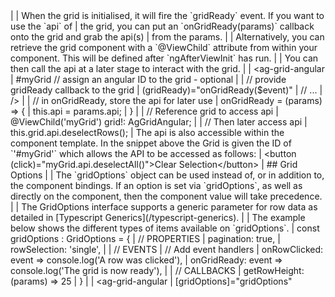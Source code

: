 <framework-specific-section frameworks="angular">
|
| When the grid is initialised, it will fire the `gridReady` event. If you want to use the `api` of
| the grid, you can put an `onGridReady(params)` callback onto the grid and grab the api(s)
| from the params. 
|
| Alternatively, you can retrieve the grid component with a `@ViewChild` attribute from within your component. This will be defined after `ngAfterViewInit` has run.
|
| You can then call the api at a later stage to interact with the grid.
|
</framework-specific-section>

<framework-specific-section frameworks="angular">
<snippet transform={false}>
| &lt;ag-grid-angular
|    #myGrid // assign an angular ID to the grid - optional
|
|    // provide gridReady callback to the grid
|    (gridReady)="onGridReady($event)"
|    // ...
| />
|
| // in onGridReady, store the api for later use
| onGridReady = (params) => {
|     this.api = params.api;
| }
|
| // Reference grid to access api
| @ViewChild('myGrid') grid!: AgGridAngular;
|
| // Then later access api
| this.grid.api.deselectRows();
</snippet>
</framework-specific-section>

<framework-specific-section frameworks="angular">
| The api is also accessible within the component template. In the snippet above the Grid is given the ID of `'#myGrid'` which allows the API to be accessed as follows:
</framework-specific-section>

<framework-specific-section frameworks="angular">
<snippet transform={false}>
| &lt;button (click)="myGrid.api.deselectAll()">Clear Selection&lt;/button>
</snippet>
</framework-specific-section>

<framework-specific-section frameworks="angular">
| ## Grid Options
|
| The `gridOptions` object can be used instead of, or in addition to, the component bindings. If an option is set via `gridOptions`, as well as directly on the component, then the component value will take precedence.
|
| The GridOptions interface supports a generic parameter for row data as detailed in [Typescript Generics](/typescript-generics).
|
| The example below shows the different types of items available on `gridOptions`.
</framework-specific-section>

<framework-specific-section frameworks="angular">
<snippet transform={false}>
| const gridOptions : GridOptions = {
|     // PROPERTIES
|     pagination: true,
|     rowSelection: 'single',
|
|     // EVENTS
|     // Add event handlers
|     onRowClicked: event => console.log('A row was clicked'),
|     onGridReady: event => console.log('The grid is now ready'),
|
|     // CALLBACKS
|     getRowHeight: (params) => 25
| }
|
| &lt;ag-grid-angular
|     [gridOptions]="gridOptions"
</snippet>
</framework-specific-section>